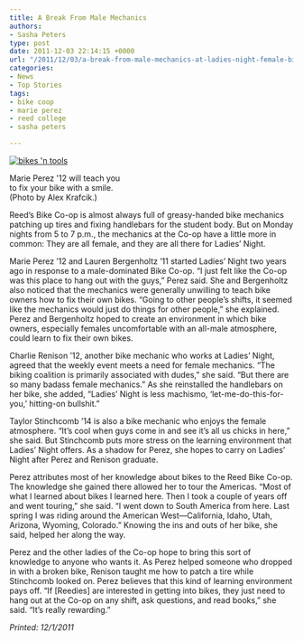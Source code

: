 ```yaml
---
title: A Break From Male Mechanics
authors:
- Sasha Peters
type: post
date: 2011-12-03 22:14:15 +0000
url: "/2011/12/03/a-break-from-male-mechanics-at-ladies-night-female-bike-mechanics-teach-and-fix/"
categories:
- News
- Top Stories
tags:
- bike coop
- marie perez
- reed college
- sasha peters

---
```

<div id="attachment_1048" style="width: 209px" class="wp-caption alignright">
  <a href="https://i0.wp.com/www.reedquest.org/wp-content/uploads/2011/12/331083_244947175567636_235923216470032_648146_1572258709_o.jpg"><img class="size-medium wp-image-1048" title="Marie Perez" src="https://i2.wp.com/www.reedquest.org/wp-content/uploads/2011/12/331083_244947175567636_235923216470032_648146_1572258709_o-199x300.jpg?resize=199%2C300" alt="bikes 'n tools" data-recalc-dims="1" /></a>
  
  <p class="wp-caption-text">
    Marie Perez '12 will teach you to fix your bike with a smile. (Photo by Alex Krafcik.)
  </p>
</div>

Reed’s Bike Co-op is almost always full of greasy-handed bike mechanics patching up tires and fixing handlebars for the student body. But on Monday nights from 5 to 7 p.m., the mechanics at the Co-op have a little more in common: They are all female, and they are all there for Ladies’ Night.

Marie Perez ’12 and Lauren Bergenholtz ’11 started Ladies’ Night two years ago in response to a male-dominated Bike Co-op. “I just felt like the Co-op was this place to hang out with the guys,” Perez said. She and Bergenholtz also noticed that the mechanics were generally unwilling to teach bike owners how to fix their own bikes. “Going to other people’s shifts, it seemed like the mechanics would just do things for other people,” she explained. Perez and Bergenholtz hoped to create an environment in which bike owners, especially females uncomfortable with an all-male atmosphere, could learn to fix their own bikes.

Charlie Renison ’12, another bike mechanic who works at Ladies’ Night, agreed that the weekly event meets a need for female mechanics. “The biking coalition is primarily associated with dudes,” she said. “But there are so many badass female mechanics.” As she reinstalled the handlebars on her bike, she added, “Ladies’ Night is less machismo, ‘let-me-do-this-for-you,’ hitting-on bullshit.”

Taylor Stinchcomb ’14 is also a bike mechanic who enjoys the female atmosphere. “It’s cool when guys come in and see it’s all us chicks in here,” she said. But Stinchcomb puts more stress on the learning environment that Ladies’ Night offers. As a shadow for Perez, she hopes to carry on Ladies’ Night after Perez and Renison graduate.

Perez attributes most of her knowledge about bikes to the Reed Bike Co-op. The knowledge she gained there allowed her to tour the Americas. “Most of what I learned about bikes I learned here. Then I took a couple of years off and went touring,” she said. “I went down to South America from here. Last spring I was riding around the American West—California, Idaho, Utah, Arizona, Wyoming, Colorado.” Knowing the ins and outs of her bike, she said, helped her along the way.

Perez and the other ladies of the Co-op hope to bring this sort of knowledge to anyone who wants it. As Perez helped someone who dropped in with a broken bike, Renison taught me how to patch a tire while Stinchcomb looked on. Perez believes that this kind of learning environment pays off. “If [Reedies] are interested in getting into bikes, they just need to hang out at the Co-op on any shift, ask questions, and read books,” she said. “It’s really rewarding.”

_Printed: 12/1/2011_

&nbsp;